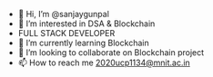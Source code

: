 - 👋 Hi, I’m @sanjaygunpal
- 👀 I’m interested in DSA & Blockchain
- FULL STACK DEVELOPER
- 🌱 I’m currently learning Blockchain
- 💞️ I’m looking to collaborate on Blockchain project
- 📫 How to reach me 2020ucp1134@mnit.ac.in

<!---
sanjaygunpal/sanjaygunpal is a ✨ special ✨ repository because its `README.md` (this file) appears on your GitHub profile.
You can click the Preview link to take a look at your changes.
--->
